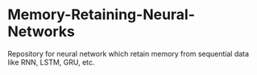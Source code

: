 # Memory-Retaining-Neural-Networks
Repository for neural network which retain memory from sequential data like RNN, LSTM, GRU, etc.
